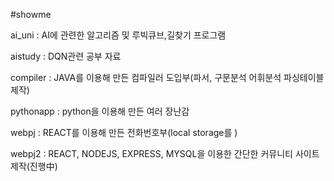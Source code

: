 #showme

ai_uni : AI에 관련한 알고리즘 및 루빅큐브,길찾기 프로그램

aistudy : DQN관련 공부 자료

compiler : JAVA를 이용해 만든 컴파일러 도입부(파서, 구문분석 어휘분석 파싱테이블 제작)

pythonapp : python을 이용해 만든 여러 장난감

webpj : REACT를 이용해 만든 전화번호부(local storage를 )

webpj2 : REACT, NODEJS, EXPRESS, MYSQL을 이용한 간단한 커뮤니티 사이트 제작(진행中)
